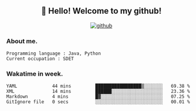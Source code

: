 <h2 align="center">👋 Hello! Welcome to my github! </h2>
<p align="center">
  <a href="https://github.com/usergwen"><img src="https://img.shields.io/badge/GitHub-24292e" alt="github"></a>
</p>

### About me.

```Plain Text
Programming language : Java, Python
Current occupation : SDET
```
### Wakatime in week.

<!--START_SECTION:waka-->

```text
YAML             44 mins         █████████████████▒░░░░░░░   69.38 %
XML              14 mins         ██████░░░░░░░░░░░░░░░░░░░   23.36 %
Markdown         4 mins          █▓░░░░░░░░░░░░░░░░░░░░░░░   07.25 %
GitIgnore file   0 secs          ░░░░░░░░░░░░░░░░░░░░░░░░░   00.01 %
```

<!--END_SECTION:waka-->
